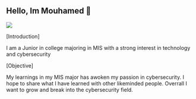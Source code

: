 ## Hello, Im Mouhamed 👋
<a href="https://www.linkedin.com/in/mouhamed-badji-ab7835330/"><img src="https://img.shields.io/badge/-LinkedIn-0072b1?&style=for-the-badge&logo=linkedin&logoColor=white" /></a>

[Introduction]

I am a Junior in college majoring in MIS with a strong interest in technology and cybersecurity

[Objective]

My learnings in my MIS major has awoken my passion in cybersecurity. I hope to share what I have learned with other likeminded people. Overrall I want to grow and break into the cybersecurity field.
<!--
**MouhamedBadji444/Mouhamedbadji444** is a ✨ _special_ ✨ repository because its `README.md` (this file) appears on your GitHub profile.

Here are some ideas to get you started:

- 🔭 I’m currently working on ...
- 🌱 I’m currently learning ...
- 👯 I’m looking to collaborate on ...
- 🤔 I’m looking for help with ...
- 💬 Ask me about ...
- 📫 How to reach me: ...
- 😄 Pronouns: ...
- ⚡ Fun fact: ...
-->

